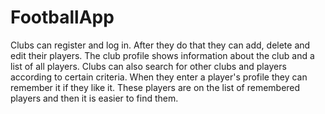 # FootballApp
Clubs can register and log in. After they do that they can add, delete 
and edit their players. The club profile shows information about the 
club and a list of all players. Clubs can also search for other clubs and 
players according to certain criteria. When they enter a player's profile 
they can remember it if they like it. These players are on the list of 
remembered players and then it is easier to find them.
